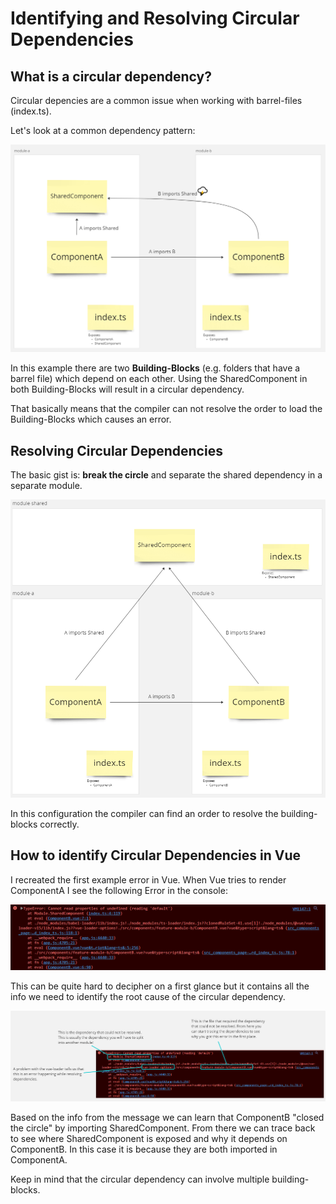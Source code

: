 # Identifying and Resolving Circular Dependencies

## What is a circular dependency?
Circular depencies are a common issue when working with barrel-files (index.ts). 

Let's look at a common dependency pattern: 

![Circular Import](./assets/circular_dependency_1.png)


In this example there are two **Building-Blocks** (e.g. folders that have a barrel file) which depend on each other. Using the SharedComponent in both Building-Blocks will result in a circular dependency.

That basically means that the compiler can not resolve the order to load the Building-Blocks which causes an error. 



## Resolving Circular Dependencies

The basic gist is: **break the circle** and separate the shared dependency in a separate module.

![Fixed Circular Import](./assets/circular_dependency_2.png)

In this configuration the compiler can find an order to resolve the building-blocks correctly.



## How to identify Circular Dependencies in Vue

I recreated the first example error in Vue. When Vue tries to render ComponentA I see the following Error in the console:

![Error Message](./assets/circular_dependency_3.png)

This can be quite hard to decipher on a first glance but it contains all the info we need to identify the root cause of the circular dependency.

![Error Message Explained](./assets/circular_dependency_4.png)

Based on the info from the message we can learn that ComponentB "closed the circle" by importing SharedComponent. From there we can trace back to see where SharedComponent is exposed and why it depends on ComponentB. In this case it is because they are both imported in ComponentA.

Keep in mind that the circular dependency can involve multiple building-blocks.

